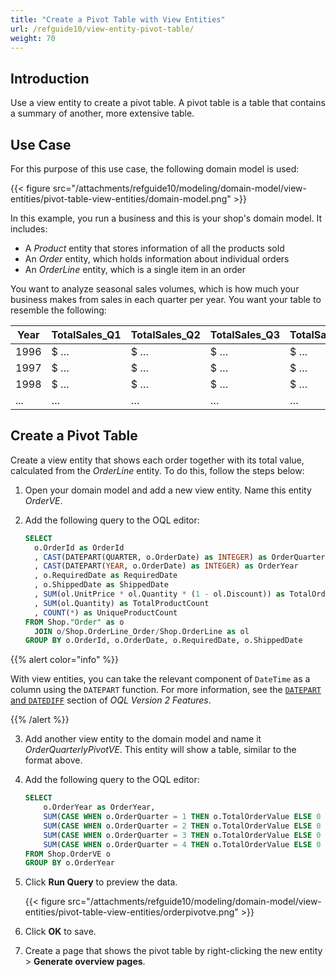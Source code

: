 ```yaml
---
title: "Create a Pivot Table with View Entities"
url: /refguide10/view-entity-pivot-table/
weight: 70
---
```


## Introduction

Use a view entity to create a pivot table. A pivot table is a table that contains a summary of another, more extensive table.

## Use Case

For this purpose of this use case, the following domain model is used:

{{< figure src="/attachments/refguide10/modeling/domain-model/view-entities/pivot-table-view-entities/domain-model.png" >}}

In this example, you run a business and this is your shop's domain model. It includes:

* A *Product* entity that stores information of all the products sold
* An *Order* entity, which holds information about individual orders
* An *OrderLine* entity, which is a single item in an order

You want to analyze seasonal sales volumes, which is how much your business makes from sales in each quarter per year. You want your table to resemble the following:

| Year | TotalSales_Q1 | TotalSales_Q2 | TotalSales_Q3 | TotalSales_Q4| 
|------|---------------|---------------|---------------|---------------|
| 1996 | $ …           | $ …           |  $ …          |  $ …          |   
| 1997 | $ …           | $ …           |  $ …          |  $ …          | 
| 1998 | $ …           | $ …           |  $ …          |  $ …          | 
| ...  | …             | …             |  …            |  …            |

## Create a Pivot Table

Create a view entity that shows each order together with its total value, calculated from the *OrderLine* entity. To do this, follow the steps below:

1. Open your domain model and add a new view entity. Name this entity *OrderVE*.
2. Add the following query to the OQL editor:

    ```sql
    SELECT
      o.OrderId as OrderId
      , CAST(DATEPART(QUARTER, o.OrderDate) as INTEGER) as OrderQuarter
      , CAST(DATEPART(YEAR, o.OrderDate) as INTEGER) as OrderYear
      , o.RequiredDate as RequiredDate
      , o.ShippedDate as ShippedDate
      , SUM(ol.UnitPrice * ol.Quantity * (1 - ol.Discount)) as TotalOrderValue
      , SUM(ol.Quantity) as TotalProductCount
      , COUNT(*) as UniqueProductCount
    FROM Shop."Order" as o
      JOIN o/Shop.OrderLine_Order/Shop.OrderLine as ol
    GROUP BY o.OrderId, o.OrderDate, o.RequiredDate, o.ShippedDate
    ```

{{% alert color="info" %}}

With view entities, you can take the relevant component of `DateTime` as a column using the `DATEPART` function. For more information, see the [`DATEPART` and `DATEDIFF`](/refguide10/oql-v2/#date-validations) section of *OQL Version 2 Features*.

{{% /alert %}}

3. Add another view entity to the domain model and name it *OrderQuarterlyPivotVE*. This entity will show a table, similar to the format above.
4. Add the following query to the OQL editor:

    ```sql
    SELECT
        o.OrderYear as OrderYear,
        SUM(CASE WHEN o.OrderQuarter = 1 THEN o.TotalOrderValue ELSE 0 END) as TotalSales_Q1,
        SUM(CASE WHEN o.OrderQuarter = 2 THEN o.TotalOrderValue ELSE 0 END) as TotalSales_Q2,
        SUM(CASE WHEN o.OrderQuarter = 3 THEN o.TotalOrderValue ELSE 0 END) as TotalSales_Q3,
        SUM(CASE WHEN o.OrderQuarter = 4 THEN o.TotalOrderValue ELSE 0 END) as TotalSales_Q4
    FROM Shop.OrderVE o
    GROUP BY o.OrderYear
    ```

5. Click **Run Query** to preview the data.

    {{< figure src="/attachments/refguide10/modeling/domain-model/view-entities/pivot-table-view-entities/orderpivotve.png" >}}

6. Click **OK** to save. 
7. Create a page that shows the pivot table by right-clicking the new entity > **Generate overview pages**.
